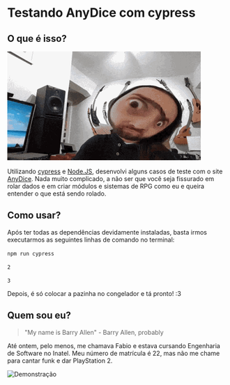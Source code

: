 # Testando AnyDice com cypress

## O que é isso?

![Mas o que é isso?](nando-moura.gif)

Utilizando [cypress](https://docs.cypress.io/guides/getting-started/installing-cypress) e [Node.JS](https://nodejs.org/en/), desenvolvi alguns casos de teste com o site [AnyDice](https://anydice.com/). Nada muito complicado, a não ser que você seja fissurado em rolar dados e em criar módulos e sistemas de RPG como eu e queira entender o que está sendo rolado.

## Como usar?

Após ter todas as dependências devidamente instaladas, basta irmos executarmos as seguintes linhas de comando no terminal:

`npm run cypress`

`2`

`3`

Depois, é só colocar a pazinha no congelador e tá pronto! :3

## Quem sou eu?

> "My name is Barry Allen" - Barry Allen, probably

Até ontem, pelo menos, me chamava Fabio e estava cursando Engenharia de Software no Inatel. Meu número de matrícula é 22, mas não me chame para cantar funk e dar PlayStation 2.

![Demonstração](demo.png)
